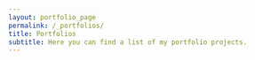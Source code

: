 ```yaml
---
layout: portfolio_page
permalink: /_portfolios/
title: Portfolios
subtitle: Here you can find a list of my portfolio projects.
---
```


